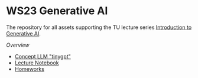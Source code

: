 # WS23 Generative AI

The repository for all assets supporting the TU lecture series [Introduction to Generative AI](https://tiss.tuwien.ac.at/course/courseDetails.xhtml?dswid=2989&dsrid=901&courseNr=194154&semester=2023W).

_Overview_

- [Concept LLM "tinygpt"](./lectures/tinygpt/)
- [Lecture Notebook](./lectures/lecture-notebook.ipynb)
- [Homeworks](./lectures/homeworks/)
